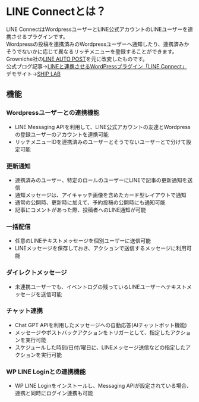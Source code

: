 # LINE Connectとは？

LINE ConnectはWordpressユーザーとLINE公式アカウントのLINEユーザーを連携させるプラグインです。  
Wordpressの投稿を連携済みのWordpressユーザーへ通知したり、連携済みかそうでないかに応じて異なるリッチメニューを登録することができます。  
Growniche社の[LINE AUTO POST](https://s-page.biz/line-auto-post/#home)を元に改変したものです。  
公式ブログ記事→[LINEと連携させるWordPressプラグイン「LINE Connect」](https://blog.shipweb.jp/lineconnect/)  
デモサイト→[SHIP LAB](https://gpt.shipweb.jp/)  

## 機能 
### Wordpressユーザーとの連携機能
* LINE Messaging APIを利用して、LINE公式アカウントの友達とWordpressの登録ユーザーのアカウントを連携可能
* リッチメニューIDを連携済みのユーザーとそうでないユーザーとで分けて設定可能
### 更新通知
* 連携済みのユーザー、特定のロールのユーザーにLINEで記事の更新通知を送信
* 通知メッセージは、アイキャッチ画像を含めたカード型レイアウトで通知
* 通常の公開時、更新時に加えて、予約投稿の公開時にも通知可能
* 記事にコメントがあった際、投稿者へのLINE通知が可能
### 一括配信
* 任意のLINEテキストメッセージを個別ユーザーに送信可能
* LINEメッセージを保存しておき、アクションで送信するメッセージに利用可能
### ダイレクトメッセージ
* 未連携ユーザーでも、イベントログの残っているLINEユーザーへテキストメッセージを送信可能
### チャット連携
* Chat GPT APIを利用したメッセージへの自動応答(AIチャットボット機能)
* メッセージやポストバックアクションをトリガーとして、指定したアクションを実行可能
* スケジュールした時刻/日付/曜日に、LINEメッセージ送信などの指定したアクションを実行可能
### WP LINE Loginとの連携機能
* WP LINE Loginをインストールし、Messaging APIが設定されている場合、連携と同時にログイン連携も可能

